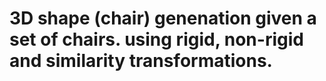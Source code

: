 # 3D shape (chair) genenation given a set of chairs. using rigid, non-rigid and similarity transformations.
